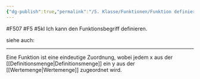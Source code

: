 ```yaml
---
{"dg-publish":true,"permalink":"/5. Klasse/Funktionen/Funktion definieren/"}
---
```


#F507 #F5 #5kl
Ich kann den Funktionsbegriff definieren.

siehe auch:
___
Eine Funktion ist eine eindeutige Zuordnung, wobei jedem x aus der [[Definitionsmenge\|Definitionsmenge]] ein y aus der [[Wertemenge\|Wertemenge]] zugeordnet wird.